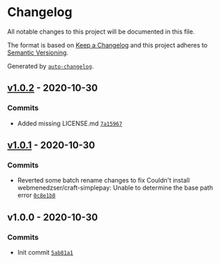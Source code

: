 # Changelog

All notable changes to this project will be documented in this file.

The format is based on [Keep a Changelog](https://keepachangelog.com/en/1.0.0/)
and this project adheres to [Semantic Versioning](https://semver.org/spec/v2.0.0.html).

Generated by [`auto-changelog`](https://github.com/CookPete/auto-changelog).

## [v1.0.2](https://github.com/webmenedzser/craft-simplepay/compare/v1.0.1...v1.0.2) - 2020-10-30

### Commits

- Added missing LICENSE.md [`7a15967`](https://github.com/webmenedzser/craft-simplepay/commit/7a15967b403878e29264215c99765673edc015cd)

## [v1.0.1](https://github.com/webmenedzser/craft-simplepay/compare/v1.0.0...v1.0.1) - 2020-10-30

### Commits

- Reverted some batch rename changes to fix Couldn't install webmenedzser/craft-simplepay: Unable to determine the base path error [`0c8e1b8`](https://github.com/webmenedzser/craft-simplepay/commit/0c8e1b8825f8cd5914b38b85698fe550b09bfc7d)

## v1.0.0 - 2020-10-30

### Commits

- Init commit [`5ab81a1`](https://github.com/webmenedzser/craft-simplepay/commit/5ab81a1dcd3496da6cb901e6c5d62bdc05b31bc0)
